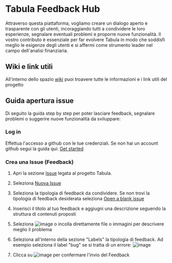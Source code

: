 # Tabula Feedback Hub
Attraverso questa piattaforma, vogliamo creare un dialogo aperto e trasparente con gli utenti, incoraggiando tutti a condividere le loro esperienze, segnalare eventuali problemi e proporre nuove funzionalità. Il vostro contributo è essenziale per far evolvere Tabula in modo che soddisfi meglio le esigenze degli utenti e si affermi come strumento leader nel campo dell'analisi finanziaria.

## Wiki e link utili
All'interno dello spazio [wiki](https://github.com/sinapsi-srl/tabula/wiki/) puoi troavere tutte le informazioni e i link utili del progetto

## Guida apertura issue
Di seguito la guida step by step per poter lasciare feedback, segnalare problemi o suggerire nuove funzionalità da sviluppare:

### Log in
  Effettua l'accesso a github con le tue credenziali. Se non hai un account github segui la guida qui: [Get started](https://docs.github.com/en/get-started/quickstart/creating-an-account-on-github)

### Crea una Issue (Feedback)
1. Apri la sezione [Issue](https://github.com/sinapsi-srl/tabula/issues) legata al progetto Tabula.
2. Seleziona [Nuova Issue](https://github.com/sinapsi-srl/tabula/issues/new/choose) 
3. Seleziona la tipologia di feedback da condividere. Se non trovi la tipologia di feedback desiderata seleziona [Open a blank issue](https://github.com/sinapsi-srl/tabula/issues/new)
4. Inserisci il titolo al tuo feedback e aggiugni una descrizione seguendo la struttura di contenuti proposti
5. Seleziona ![image](https://github.com/sinapsi-srl/tabula/assets/137302092/98151f2e-8480-4cc7-9067-9c753e08ac61) o incolla direttamente file o immagini per descrivere meglio il problema
6. Seleziona all'interno della sezione "Labels" la tipologia di feedback. Ad esempio seleziona il label "bug" se si tratta di un errore: ![image](https://github.com/sinapsi-srl/tabula/assets/137302092/8270fdcf-a74c-460f-a1e6-f632f49dcc5d)

7. Clicca su ![image](https://github.com/sinapsi-srl/tabula/assets/137302092/79fa8d5a-7a9d-4621-a78b-45cfc0e9d82f) per confermare l'invio del Feedback

   



